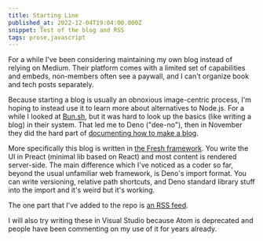 ```yaml
---
title: Starting Line
published_at: 2022-12-04T19:04:00.000Z
snippet: Test of the blog and RSS
tags: prose,javascript
---
```


For a while I've been considering maintaining my own blog instead of
relying on Medium. Their platform comes with a limited set of
capabilities and embeds, non-members often see a paywall, and I can't organize book and tech posts separately.

Because starting a blog is usually an obnoxious image-centric process, I'm hoping to instead use it to learn more about alternatives to Node.js. For a while I looked at [Bun.sh](https://bun.sh), but it was hard to look up the basics (like writing a blog) in their system. That led me to Deno ("dee-no"), then in November they did the hard part of [documenting how to make a blog](https://deno.com/blog/build-a-blog-with-fresh).

More specifically this blog is written in [the Fresh framework](https://fresh.deno.dev/). You write the UI in Preact (minimal lib based on  React) and most content is rendered server-side. The
main difference which I've noticed as a coder so far, beyond the usual unfamiliar web framework, is Deno's import format. You can write versioning, relative path shortcuts, and Deno standard library stuff into the import and it's weird but it's working.

The one part that I've added to the repo is [an RSS feed](https://blog.georeactor.com/rss/feed).

I will also try writing these in Visual Studio because Atom is deprecated and people have been commenting on my use of it for years already.
